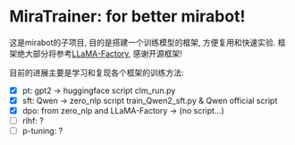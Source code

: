 # MiraTrainer: for better mirabot!

这是mirabot的子项目, 目的是搭建一个训练模型的框架, 方便复用和快速实验.
框架绝大部分将参考[LLaMA-Factory](https://github.com/hiyouga/LLaMA-Factory), 感谢开源框架!

目前的进展主要是学习和复现各个框架的训练方法:
+ [x] pt: gpt2 -> huggingface script clm_run.py
+ [x] sft: Qwen -> zero_nlp script train_Qwen2_sft.py & Qwen official script
+ [x] dpo: from zero_nlp and LLaMA-Factory -> (no script...)
+ [ ] rlhf: ?
+ [ ] p-tuning: ?
